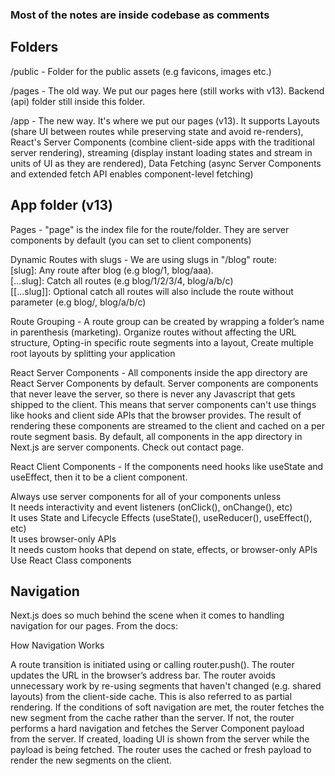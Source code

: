 ### Most of the notes are inside codebase as comments

## Folders

/public - Folder for the public assets (e.g favicons, images etc.)

/pages - The old way. We put our pages here (still works with v13). Backend (api) folder still inside this folder.

/app - The new way. It's where we put our pages (v13). It supports Layouts (share UI between routes while preserving state and avoid re-renders), React's Server Components (combine client-side apps with the traditional server rendering), streaming (display instant loading states and stream in units of UI as they are rendered), Data Fetching (async Server Components and extended fetch API enables component-level fetching)

## App folder (v13)

Pages - "page" is the index file for the route/folder. They are server components by default (you can set to client components)

Dynamic Routes with slugs - We are using slugs in "/blog" route:<br>
\[slug]: Any route after blog (e.g blog/1, blog/aaa).<br>
\[...slug]: Catch all routes (e.g blog/1/2/3/4, blog/a/b/c)<br>
\[[...slug]]: Optional catch all routes will also include the route without parameter (e.g blog/, blog/a/b/c)<br>

Route Grouping - A route group can be created by wrapping a folder’s name in parenthesis (marketing). Organize routes without affecting the URL structure, Opting-in specific route segments into a layout, Create multiple root layouts by splitting your application

React Server Components - All components inside the app directory are React Server Components by default. Server components are components that never leave the server, so there is never any Javascript that gets shipped to the client. This means that server components can't use things like hooks and client side APIs that the browser provides. The result of rendering these components are streamed to the client and cached on a per route segment basis. By default, all components in the app directory in Next.js are server components. Check out contact page.

React Client Components - If the components need hooks like useState and useEffect, then it to be a client component.

Always use server components for all of your components unless<br>
It needs interactivity and event listeners (onClick(), onChange(), etc)<br>
It uses State and Lifecycle Effects (useState(), useReducer(), useEffect(), etc)<br>
It uses browser-only APIs<br>
It needs custom hooks that depend on state, effects, or browser-only APIs<br>
Use React Class components

## Navigation

Next.js does so much behind the scene when it comes to handling navigation for our pages. From the docs:

How Navigation Works

A route transition is initiated using or calling router.push().
The router updates the URL in the browser’s address bar.
The router avoids unnecessary work by re-using segments that haven't changed (e.g. shared layouts) from the client-side cache. This is also referred to as partial rendering.
If the conditions of soft navigation are met, the router fetches the new segment from the cache rather than the server. If not, the router performs a hard navigation and fetches the Server Component payload from the server.
If created, loading UI is shown from the server while the payload is being fetched.
The router uses the cached or fresh payload to render the new segments on the client.

<!--
```bash
code
``` -->
